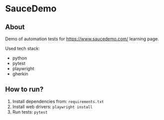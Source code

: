 # SauceDemo
## About
Demo of automation tests for https://www.saucedemo.com/ learning page.  

Used tech stack:
- python
- pytest
- playwright
- gherkin

## How to run?
1. Install dependencies from: `requirements.txt`
2. Install web drivers: `playwright install`
3. Run tests: `pytest`